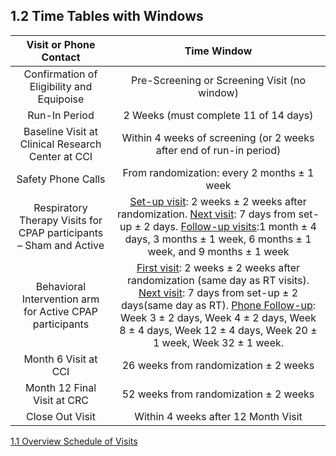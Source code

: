 ## 1.2 Time Tables with Windows

| Visit or Phone Contact     | Time Window |
|:--------------------------:|:-----------:|
| Confirmation of Eligibility and Equipoise | Pre-Screening or Screening Visit (no window) |
| Run-In Period | 2 Weeks (must complete 11 of 14 days) |
| Baseline Visit at Clinical Research Center at CCI | Within 4 weeks of screening (or 2 weeks after end of run-in period) |
| Safety Phone Calls | From randomization: every 2 months ± 1 week |
| Respiratory Therapy Visits for CPAP participants – Sham and Active | <u>Set-up visit</u>:  2 weeks  ± 2 weeks after randomization. <u>Next visit</u>: 7 days from set-up ± 2 days. <u>Follow-up visits</u>:1 month ± 4 days, 3 months  ± 1 week, 6 months ± 1 week, and 9 months ± 1 week |
| Behavioral Intervention arm for Active CPAP participants | <u>First visit</u>:  2 weeks  ± 2 weeks after randomization (same day as RT visits). <u>Next visit</u>: 7 days from set-up ± 2 days(same day as RT). <u>Phone Follow-up</u>: Week 3 ± 2 days, Week 4 ± 2 days, Week 8 ± 4 days, Week 12 ± 4 days, Week 20 ± 1 week, Week 32 ± 1 week. |
| Month 6 Visit at CCI | 26 weeks from randomization ± 2 weeks |
| Month 12 Final Visit at CRC | 52 weeks from randomization ± 2 weeks |
| Close Out Visit | Within 4 weeks after 12 Month Visit |


<div class="center">
<div class="btn-group">
  <a href=":pages_path:/manuals/schedule-of-visits/1-01-overview.md" class="btn btn-default">
    <span class="glyphicon glyphicon-chevron-left"></span>
    1.1 Overview
  </a>

  <a href=":pages_path:/manuals/schedule-of-visits" class="btn btn-default">
    <span class="glyphicon glyphicon-chevron-up"></span>
    Schedule of Visits
  </a>
